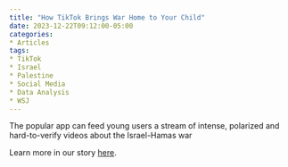 ```yaml
---
title: "How TikTok Brings War Home to Your Child"
date: 2023-12-22T09:12:00-05:00
categories:
* Articles
tags:
* TikTok
* Israel
* Palestine
* Social Media
* Data Analysis
* WSJ
---
```

The popular app can feed young users a stream of intense, polarized and hard-to-verify videos about the Israel-Hamas war

Learn more in our story [here](https://www.wsj.com/tech/tiktok-israel-gaza-hamas-war-a5dfa0ee).
